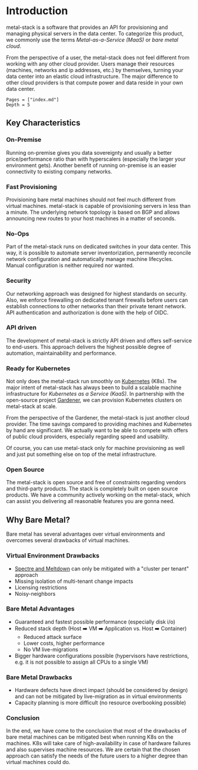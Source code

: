 # Introduction

metal-stack is a software that provides an API for provisioning and managing physical servers in the data center. To categorize this product, we commonly use the terms _Metal-as-a-Service (MaaS)_ or _bare metal cloud_.

From the perspective of a user, the metal-stack does not feel different from working with any other cloud provider. Users manage their resources (machines, networks and ip addresses, etc.) by themselves, turning your data center into an elastic cloud infrastructure. The major difference to other cloud providers is that compute power and data reside in your own data center.

```@contents
Pages = ["index.md"]
Depth = 5
```

## Key Characteristics

### On-Premise

Running on-premise gives you data sovereignty and usually a better price/performance ratio than with hyperscalers (especially the larger your environment gets). Another benefit of running on-premise is an easier connectivity to existing company networks.

### Fast Provisioning

Provisioning bare metal machines should not feel much different from virtual machines. metal-stack is capable of provisioning servers in less than a minute. The underlying network topology is based on BGP and allows announcing new routes to your host machines in a matter of seconds.

### No-Ops

Part of the metal-stack runs on dedicated switches in your data center. This way, it is possible to automate server inventorization, permanently reconcile network configuration and automatically manage machine lifecycles. Manual configuration is neither required nor wanted.

### Security

Our networking approach was designed for highest standards on security. Also, we enforce firewalling on dedicated tenant firewalls before users can establish connections to other networks than their private tenant network. API authentication and authorization is done with the help of OIDC.

### API driven

The development of metal-stack is strictly API driven and offers self-service to end-users. This approach delivers the highest possible degree of automation, maintainability and performance.

### Ready for Kubernetes

Not only does the metal-stack run smoothly on [Kubernetes](https://kubernetes.io/) (K8s). The major intent of metal-stack has always been to build a scalable machine infrastructure for _Kubernetes as a Service (KaaS)_. In partnership with the open-source project [Gardener](https://gardener.cloud/), we can provision Kubernetes clusters on metal-stack at scale.

From the perspective of the Gardener, the metal-stack is just another cloud provider. The time savings compared to providing machines and Kubernetes by hand are significant. We actually want to be able to compete with offers of public cloud providers, especially regarding speed and usability.

Of course, you can use metal-stack only for machine provisioning as well and just put something else on top of the metal infrastructure. 

### Open Source

The metal-stack is open source and free of constraints regarding vendors and third-party products. The stack is completely built on open source products. We have a community actively working on the metal-stack, which can assist you delivering all reasonable features you are gonna need.

## Why Bare Metal?

Bare metal has several advantages over virtual environments and overcomes several drawbacks of virtual machines.

### Virtual Environment Drawbacks

- [Spectre and Meltdown](https://meltdownattack.com/) can only be mitigated with a "cluster per tenant" approach
- Missing isolation of multi-tenant change impacts
- Licensing restrictions
- Noisy-neighbors

### Bare Metal Advantages

- Guaranteed and fastest possible performance (especially disk i/o)
- Reduced stack depth (Host ➡️ VM ➡️ Application vs. Host ➡️ Container)
  - Reduced attack surface
  - Lower costs, higher performance
  - No VM live-migrations
- Bigger hardware configurations possible (hypervisors have restrictions, e.g. it is not possible to assign all CPUs to a single VM)

### Bare Metal Drawbacks

- Hardware defects have direct impact (should be considered by design) and can not be mitigated by live-migration as in virtual environments
- Capacity planning is more difficult (no resource overbooking possible)

### Conclusion

In the end, we have come to the conclusion that most of the drawbacks of bare metal machines can be mitigated best when running K8s on the machines. K8s will take care of high-availability in case of hardware failures and also supervises machine resources. We are certain that the chosen approach can satisfy the needs of the future users to a higher degree than virtual machines could do.
